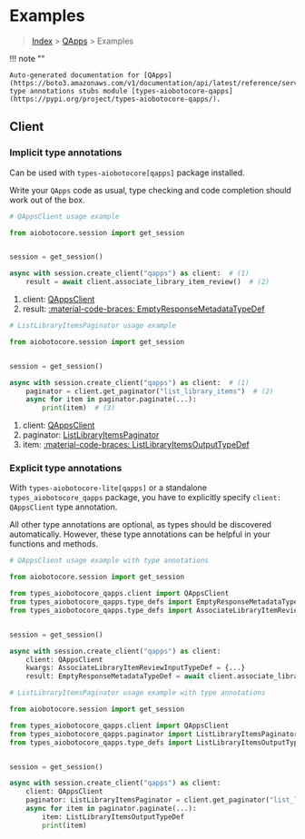 # Examples

> [Index](../README.md) > [QApps](./README.md) > Examples

!!! note ""

    Auto-generated documentation for [QApps](https://boto3.amazonaws.com/v1/documentation/api/latest/reference/services/qapps.html#qapps)
    type annotations stubs module [types-aiobotocore-qapps](https://pypi.org/project/types-aiobotocore-qapps/).

## Client

### Implicit type annotations

Can be used with `types-aiobotocore[qapps]` package installed.

Write your `QApps` code as usual,
type checking and code completion should work out of the box.



```python
# QAppsClient usage example

from aiobotocore.session import get_session


session = get_session()

async with session.create_client("qapps") as client:  # (1)
    result = await client.associate_library_item_review()  # (2)
```

1. client: [QAppsClient](./client.md)
2. result: [:material-code-braces: EmptyResponseMetadataTypeDef](./type_defs.md#emptyresponsemetadatatypedef) 



```python
# ListLibraryItemsPaginator usage example

from aiobotocore.session import get_session


session = get_session()

async with session.create_client("qapps") as client:  # (1)
    paginator = client.get_paginator("list_library_items")  # (2)
    async for item in paginator.paginate(...):
        print(item)  # (3)
```

1. client: [QAppsClient](./client.md)
2. paginator: [ListLibraryItemsPaginator](./paginators.md#listlibraryitemspaginator)
3. item: [:material-code-braces: ListLibraryItemsOutputTypeDef](./type_defs.md#listlibraryitemsoutputtypedef) 




### Explicit type annotations

With `types-aiobotocore-lite[qapps]`
or a standalone `types_aiobotocore_qapps` package, you have to explicitly specify
`client: QAppsClient` type annotation.

All other type annotations are optional, as types should be discovered automatically.
However, these type annotations can be helpful in your functions and methods.


```python
# QAppsClient usage example with type annotations

from aiobotocore.session import get_session

from types_aiobotocore_qapps.client import QAppsClient
from types_aiobotocore_qapps.type_defs import EmptyResponseMetadataTypeDef
from types_aiobotocore_qapps.type_defs import AssociateLibraryItemReviewInputTypeDef


session = get_session()

async with session.create_client("qapps") as client:
    client: QAppsClient
    kwargs: AssociateLibraryItemReviewInputTypeDef = {...}
    result: EmptyResponseMetadataTypeDef = await client.associate_library_item_review(**kwargs)
```



```python
# ListLibraryItemsPaginator usage example with type annotations

from aiobotocore.session import get_session

from types_aiobotocore_qapps.client import QAppsClient
from types_aiobotocore_qapps.paginator import ListLibraryItemsPaginator
from types_aiobotocore_qapps.type_defs import ListLibraryItemsOutputTypeDef


session = get_session()

async with session.create_client("qapps") as client:
    client: QAppsClient
    paginator: ListLibraryItemsPaginator = client.get_paginator("list_library_items")
    async for item in paginator.paginate(...):
        item: ListLibraryItemsOutputTypeDef
        print(item)
```


